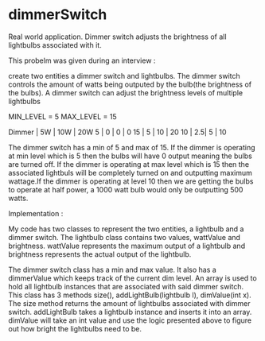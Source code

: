 # dimmerSwitch
Real world application. Dimmer switch adjusts the brightness of all lightbulbs associated with it. 

This probelm was given during an interview :

create two entities a dimmer switch and lightbulbs. The dimmer switch controls the amount of watts
being outputed by the bulb(the brightness of the bulbs). A dimmer switch can adjust the brightness
levels of multiple lightbulbs

MIN_LEVEL = 5
MAX_LEVEL = 15

Dimmer | 5W | 10W | 20W
5      | 0  |  0  |  0
15     | 5  | 10  | 20
10     | 2.5|  5  | 10

The dimmer switch has a min of 5 and max of 15. If the dimmer is operating at min level which is 5
then the bulbs will have 0 output meaning the bulbs are turned off. If the dimmer is operating at
max level which is 15 then the associated lightbuls will be completely turned on and outputting 
maximum wattage.If the dimmer is operating at level 10 then we are getting the bulbs to operate at
half power, a 1000 watt bulb would only be outputting 500 watts. 

Implementation :

My code has two classes to represent the two entities, a lightbulb and a dimmer switch. The lightbulb 
class contains two values, wattValue and brightness. wattValue represents the maximum output of a 
lightbulb and brightness represents the actual output of the lightbulb. 

The dimmer switch class has a min and max value. It also has a dimmerValue which keeps track of the 
current dim level. An array is used to hold all lightbulb instances that are associated with said 
dimmer switch. This class has 3 methods size(), addLightBulb(lightbulb l), dimValue(int x). The
size method returns the amount of lightbulbs associated with dimmer switch. addLightBulb takes a
lightbulb instance and inserts it into an array. dimValue will take an int value and use the logic
presented above to figure out how bright the lightbulbs need to be. 
